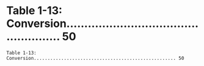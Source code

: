 # Table 1-13: Conversion.................................................... 50

```
Table 1-13: Conversion.................................................... 50
```
